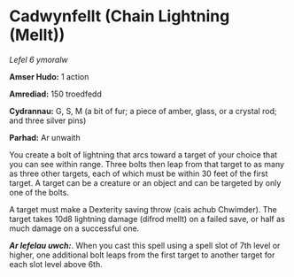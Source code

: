 # Cadwynfellt (Chain Lightning (Mellt))

*Lefel 6 ymoralw*

**Amser Hudo:** 1 action

**Amrediad:** 150 troedfedd

**Cydrannau:** G, S, M (a bit of fur; a piece of amber, glass, or a crystal rod; and three silver pins)

**Parhad:** Ar unwaith

You create a bolt of lightning that arcs toward a target of your choice that you can see within range. Three bolts then leap from that target to as many as three other targets, each of which must be within 30 feet of the first target. A target can be a creature or an object and can be targeted by only one of the bolts.

A target must make a Dexterity saving throw (cais achub Chwimder). The target takes 10d8 lightning damage (difrod mellt) on a failed save, or half as much damage on a successful one.

***Ar lefelau uwch:***. When you cast this spell using a spell slot of 7th level or higher, one additional bolt leaps from the first target to another target for each slot level above 6th.